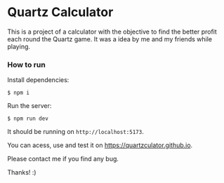 # Quartz Calculator

This is a project of a calculator with the objective to find the better profit each round the Quartz game. It was a idea by me and my friends while playing.

### How to run

Install dependencies:
```
$ npm i
```

Run the server:
```
$ npm run dev
```

It should be running on ```http://localhost:5173```.

You can acess, use and test it on https://quartzculator.github.io.

Please contact me if you find any bug.

Thanks! :)